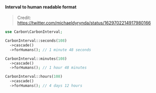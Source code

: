#### Interval to human readable format
> Credit: https://twitter.com/michaeldyrynda/status/1629702214917980166
```php
use Carbon\CarbonInterval;

CarbonInterval::seconds(108)
  ->cascade()
  ->forHumans(); // 1 minute 48 seconds

CarbonInterval::minutes(108)
  ->cascade()
  ->forHumans(); // 1 hour 48 minutes

CarbonInterval::hours(108)
  ->cascade()
  ->forHumans(); // 4 days 12 hours
```
